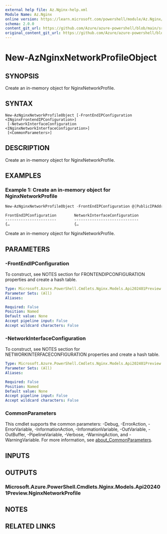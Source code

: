 ```yaml
---
external help file: Az.Nginx-help.xml
Module Name: Az.Nginx
online version: https://learn.microsoft.com/powershell/module/Az.Nginx/new-AzNginxNetworkProfileObject
schema: 2.0.0
content_git_url: https://github.com/Azure/azure-powershell/blob/main/src/Nginx/Nginx/help/New-AzNginxNetworkProfileObject.md
original_content_git_url: https://github.com/Azure/azure-powershell/blob/main/src/Nginx/Nginx/help/New-AzNginxNetworkProfileObject.md
---
```


# New-AzNginxNetworkProfileObject

## SYNOPSIS
Create an in-memory object for NginxNetworkProfile.

## SYNTAX

```
New-AzNginxNetworkProfileObject [-FrontEndIPConfiguration <INginxFrontendIPConfiguration>]
 [-NetworkInterfaceConfiguration <INginxNetworkInterfaceConfiguration>]
 [<CommonParameters>]
```

## DESCRIPTION
Create an in-memory object for NginxNetworkProfile.

## EXAMPLES

### Example 1: Create an in-memory object for NginxNetworkProfile
```powershell
New-AzNginxNetworkProfileObject -FrontEndIPConfiguration @{PublicIPAddress=@($publicIp)} -NetworkInterfaceConfiguration @{SubnetId='/subscriptions/xxxxxxxxxx-xxxx-xxxxx-xxxxxxxxxxxx/resourceGroups/nginx-test-rg/providers/Microsoft.Network/virtualNetworks/nginx-test-vnet/subnets/default'}
```

```output
FrontEndIPConfiguration        NetworkInterfaceConfiguration
-----------------------        -----------------------------
{…                             {…
```

Create an in-memory object for NginxNetworkProfile.

## PARAMETERS

### -FrontEndIPConfiguration
To construct, see NOTES section for FRONTENDIPCONFIGURATION properties and create a hash table.

```yaml
Type: Microsoft.Azure.PowerShell.Cmdlets.Nginx.Models.Api202401Preview.INginxFrontendIPConfiguration
Parameter Sets: (All)
Aliases:

Required: False
Position: Named
Default value: None
Accept pipeline input: False
Accept wildcard characters: False
```

### -NetworkInterfaceConfiguration
To construct, see NOTES section for NETWORKINTERFACECONFIGURATION properties and create a hash table.

```yaml
Type: Microsoft.Azure.PowerShell.Cmdlets.Nginx.Models.Api202401Preview.INginxNetworkInterfaceConfiguration
Parameter Sets: (All)
Aliases:

Required: False
Position: Named
Default value: None
Accept pipeline input: False
Accept wildcard characters: False
```

### CommonParameters
This cmdlet supports the common parameters: -Debug, -ErrorAction, -ErrorVariable, -InformationAction, -InformationVariable, -OutVariable, -OutBuffer, -PipelineVariable, -Verbose, -WarningAction, and -WarningVariable. For more information, see [about_CommonParameters](http://go.microsoft.com/fwlink/?LinkID=113216).

## INPUTS

## OUTPUTS

### Microsoft.Azure.PowerShell.Cmdlets.Nginx.Models.Api202401Preview.NginxNetworkProfile

## NOTES

## RELATED LINKS
